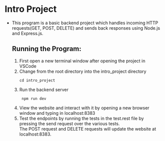 # Intro Project
- This program is a basic backend project which handles incoming HTTP requests(GET, POST, DELETE) and sends back responses using Node.js and Express.js.
  ## Running the Program:
  1. First open a new terminal window after opening the project in VSCode
  2. Change from the root directory into the intro_project directory
      ```
      cd intro_project
      ```
  3. Run the backend server
     ```
      npm run dev
     ```
  4. View the website and interact with it by opening a new browser window and typing in localhost:8383
  5. Test the endpoints by running the tests in the test.rest file by pressing the send request over the various tests. <br> The POST request and DELETE requests will update the website at localhost:8383.
